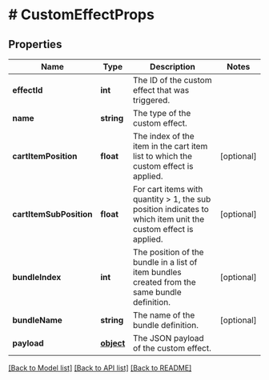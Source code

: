 # # CustomEffectProps

## Properties

Name | Type | Description | Notes
------------ | ------------- | ------------- | -------------
**effectId** | **int** | The ID of the custom effect that was triggered. | 
**name** | **string** | The type of the custom effect. | 
**cartItemPosition** | **float** | The index of the item in the cart item list to which the custom effect is applied. | [optional] 
**cartItemSubPosition** | **float** | For cart items with quantity &gt; 1, the sub position indicates to which item unit the custom effect is applied. | [optional] 
**bundleIndex** | **int** | The position of the bundle in a list of item bundles created from the same bundle definition. | [optional] 
**bundleName** | **string** | The name of the bundle definition. | [optional] 
**payload** | [**object**](.md) | The JSON payload of the custom effect. | 

[[Back to Model list]](../../README.md#documentation-for-models) [[Back to API list]](../../README.md#documentation-for-api-endpoints) [[Back to README]](../../README.md)


